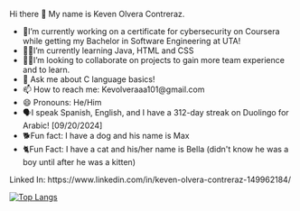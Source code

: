 <HTML lang="en">
<Body>
  <Main>
    
  <p>
  Hi there 👋 My name is Keven Olvera Contreraz.
  </p>

  <section>
<ul>
  <li>🙌I’m currently working on a certificate for cybersecurity on Coursera while getting my Bachelor in Software Engineering at UTA!</li>
  <li>👨‍💻I’m currently learning Java, HTML and CSS</li>
  <li>👨‍🔧I’m looking to collaborate on projects to gain more team experience and to learn.</li>
  <li>💬 Ask me about C language basics!</li>
  <li>📫 How to reach me: Kevolveraaa101@gmail.com</li>
  <li>😄 Pronouns: He/Him</li>
  <li>🗣️I speak Spanish, English, and I have a 312-day streak on Duolingo for Arabic! [09/20/2024]</li>
  <li>🐕Fun fact: I have a dog and his name is Max
  <li>🐈Fun Fact: I have a cat and his/her name is Bella (didn't know he was a boy until after he was a kitten)</li>
</ul>
  </section>

  </Main>
  <footer>
    <p>Linked In: https://www.linkedin.com/in/keven-olvera-contreraz-149962184/</p>
  </footer>
</Body>
</HTML>

[![Top Langs](https://github-readme-stats.vercel.app/api/top-langs/?username=KevenOlvera&layout=compact)](https://github.com/anuraghazra/github-readme-stats)
